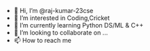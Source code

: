 - 👋 Hi, I’m @raj-kumar-23cse
- 👀 I’m interested in Coding,Cricket
- 🌱 I’m currently learning Python DS/ML & C++ 
- 💞️ I’m looking to collaborate on ...
- 📫 How to reach me 

<!---
raj-kumar-23cse/raj-kumar-23cse is a ✨ special ✨ repository because its `README.md` (this file) appears on your GitHub profile.
You can click the Preview link to take a look at your changes.
--->
